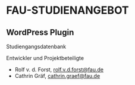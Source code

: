 FAU-STUDIENANGEBOT
==================

WordPress Plugin
----------------

Studiengangsdatenbank

Entwickler und Projektbeteiligte
- Rolf v. d. Forst, rolf.v.d.forst@fau.de
- Cathrin Gräf, cathrin.graef@fau.de
